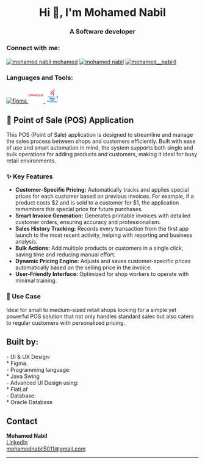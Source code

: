 <h1 align="center">Hi 👋, I'm Mohamed Nabil</h1>
<h3 align="center">A Software developer</h3>
<h3 align="left">Connect with me:</h3>
<p align="left">
<a href="https://www.linkedin.com/in/mohamed-nabil-mohamed-9286272b6" target="blank"><img align="center" src="https://raw.githubusercontent.com/rahuldkjain/github-profile-readme-generator/master/src/images/icons/Social/linked-in-alt.svg" alt="mohamed nabil mohamed" height="30" width="40" /></a>
<a href="https://www.facebook.com/profile.php?id=100090915283871&mibextid=ZbWKwL" target="blank"><img align="center" src="https://raw.githubusercontent.com/rahuldkjain/github-profile-readme-generator/master/src/images/icons/Social/facebook.svg" alt="mohamed nabil" height="30" width="40" /></a>
<a href="https://www.instagram.com/mohamed__nabiill/" target="blank"><img align="center" src="https://raw.githubusercontent.com/rahuldkjain/github-profile-readme-generator/master/src/images/icons/Social/instagram.svg" alt="mohamed__nabiill" height="30" width="40" /></a>
</p>

<h3 align="left">Languages and Tools:</h3>
<p align="left">  
  <a href="https://www.figma.com/" 
  target="_blank" rel="noreferrer"> <img src="https://www.vectorlogo.zone/logos/figma/figma-icon.svg" alt="figma" width="40" height="40"/> </a>
  <a href="https://www.oracle.com/" target="_blank" rel="noreferrer"> <img src="https://raw.githubusercontent.com/devicons/devicon/master/icons/oracle/oracle-original.svg" alt="oracle" width="40"
                                                                        height="40"/> </a>
  <a href="https://www.java.com" target="_blank" rel="noreferrer"> <img src="https://raw.githubusercontent.com/devicons/devicon/master/icons/java/java-original.svg" alt="java" width="40" height="40"/> </a>
</p>
<h2>💼 Point of Sale (POS) Application</h2>

<p>
  This POS (Point of Sale) application is designed to streamline and manage the sales process between shops and customers efficiently.
  Built with ease of use and smart automation in mind, the system supports both single and bulk operations for adding products and customers,
  making it ideal for busy retail environments.
</p>

<h3>✨ Key Features</h3>
<ul>
  <li><strong>Customer-Specific Pricing:</strong> Automatically tracks and applies special prices for each customer based on previous invoices.
    For example, if a product costs $2 and is sold to a customer for $1, the application remembers this special price for future purchases.</li>
  <li><strong>Smart Invoice Generation:</strong> Generates printable invoices with detailed customer orders, ensuring accuracy and professionalism.</li>
  <li><strong>Sales History Tracking:</strong> Records every transaction from the first app launch to the most recent activity, helping with reporting and business analysis.</li>
  <li><strong>Bulk Actions:</strong> Add multiple products or customers in a single click, saving time and reducing manual effort.</li>
  <li><strong>Dynamic Pricing Engine:</strong> Adjusts and saves customer-specific prices automatically based on the selling price in the invoice.</li>
  <li><strong>User-Friendly Interface:</strong> Optimized for shop workers to operate with minimal training.</li>
</ul>

<h3>🔧 Use Case</h3>
<p>
  Ideal for small to medium-sized retail shops looking for a simple yet powerful POS solution that not only handles standard sales but also caters
  to regular customers with personalized pricing.
</p>

<h2>
Built by:
</h2>
- UI & UX Design:<br>
* Figma.<br>
- Programming language:<br>
* Java Swing<br>
- Advanced UI Design using:<br>
* FlatLaf<br>
- Database:<br>
* Oracle Database<br>

<h2>Contact</h2>
<B>Mohamed Nabil</B> <br> <a href = "https://www.linkedin.com/in/mohamed-nabil-mohamed-9286272b6">LinkedIn</a> <br> <a href = "mohamednabil5011@gmail.com">mohamednabil5011@gmail.com</a>

------------------------------------------------------------------------------------------------
